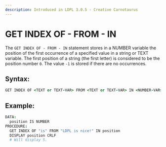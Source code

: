 ```yaml
---
description: Introduced in LDPL 3.0.5 - Creative Carnotaurus
---
```


# GET INDEX OF - FROM - IN

The `GET INDEX OF - FROM - IN` statement stores in a NUMBER variable the position of the first occurrence of a specified value in a string or TEXT variable. The first position of a string \(the first letter\) is considered to be the position number `0`. The value `-1` is stored if there are no occurrences.

## Syntax:

```coffeescript
GET INDEX OF <TEXT or TEXT-VAR> FROM <TEXT or TEXT-VAR> IN <NUMBER-VAR>
```

## Example:

```coffeescript
DATA:
  position IS NUMBER
PROCEDURE:
  GET INDEX OF "is" FROM "LDPL is nice!" IN position
  DISPLAY position CRLF
  # Will display 5.
```

